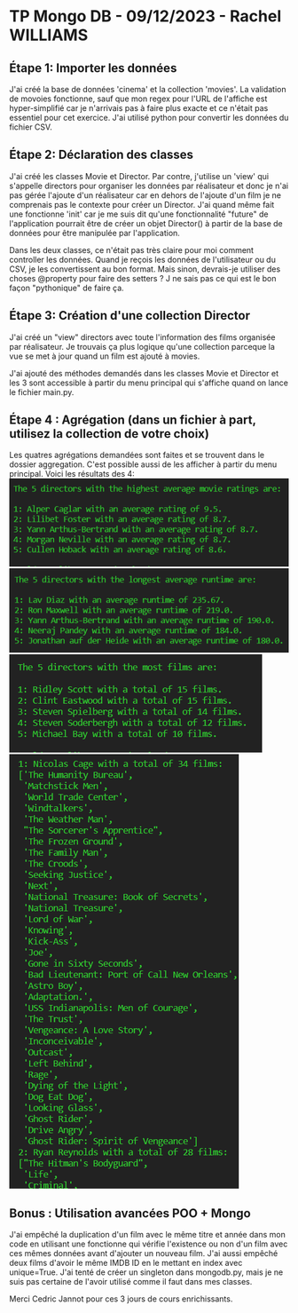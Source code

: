 # TP Mongo DB - 09/12/2023 - Rachel WILLIAMS

## Étape 1: Importer les données

J'ai créé la base de données 'cinema' et la collection 'movies'. La validation de movoies fonctionne, sauf que mon regex pour l'URL de l'affiche est hyper-simplifié car je n'arrivais pas à faire plus exacte et ce n'était pas essentiel pour cet exercice.
J'ai utilisé python pour convertir les données du fichier CSV.

## Étape 2: Déclaration des classes

J'ai créé les classes Movie et Director. Par contre, j'utilise un 'view' qui s'appelle directors pour organiser les données par réalisateur et donc je n'ai pas gérée l'ajoute d'un réalisateur car en dehors de l'ajoute d'un film je ne comprenais pas le contexte pour créer un Director. J'ai quand même fait une fonctionne 'init' car je me suis dit qu'une fonctionnalité "future" de l'application pourrait être de créer un objet Director() à partir de la base de données pour être manipulée par l'application.

Dans les deux classes, ce n'était pas très claire pour moi comment controller les données. Quand je reçois les données de l'utilisateur ou du CSV, je les convertissent au bon format. Mais sinon, devrais-je utiliser des choses @property pour faire des setters ? J ne sais pas ce qui est le bon façon "pythonique" de faire ça.

## Étape 3: Création d'une collection Director

J'ai créé un "view" directors avec toute l'information des films organisée par réalisateur. Je trouvais ça plus logique qu'une collection parceque la vue se met à jour quand un film est ajouté à movies.

J'ai ajouté des méthodes demandés dans les classes Movie et Director et les 3 sont accessible à partir du menu principal qui s'affiche quand on lance le fichier main.py.

## Étape 4 : Agrégation (dans un fichier à part, utilisez la collection de votre choix)

Les quatres agrégations demandées sont faites et se trouvent dans le dossier aggregation. C'est possible aussi de les afficher à partir du menu principal. Voici les résultats des 4:
![Screenshot of the results of the first aggregation exercise ](assets//agr_1.png)
![Screenshot of the results of the second aggregation exercise ](assets//agr_2.png)
![Screenshot of the results of the third aggregation exercise ](assets//agr_3.png)
![Screenshot of the results of the fourth aggregation exercise ](assets//agr_4.png)

## Bonus : Utilisation avancées POO + Mongo

J'ai empêché la duplication d'un film avec le même titre et année dans mon code en utilisant une fonctionne qui vérifie l'existence ou non d'un film avec ces mêmes données avant d'ajouter un nouveau film. J'ai aussi empêché deux films d'avoir le même IMDB ID en le mettant en index avec unique=True.
J'ai tenté de créer un singleton dans mongodb.py, mais je ne suis pas certaine de l'avoir utilisé comme il faut dans mes classes.

Merci Cedric Jannot pour ces 3 jours de cours enrichissants.
